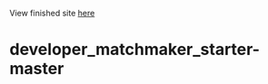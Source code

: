 View finished site [here](http://fewdmaterials.github.io/developer_matchmaker/index.html)
# developer_matchmaker_starter-master
